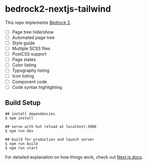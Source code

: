 # bedrock2-nextjs-tailwind

This repo implements [Bedrock 2](https://gist.github.com/Wolfr/38a6495eba18a2327d0d012dcc9a974b).

- [ ] Page tree hide/show
- [ ] Automated page tree
- [ ] Style guide
- [ ] Multiple SCSS files
- [ ] PostCSS support
- [ ] Page states
- [ ] Color listing
- [ ] Typography listing
- [ ] Icon listing
- [ ] Component code
- [ ] Code syntax highlighting

## Build Setup

    ## install dependencies
    $ npm install

    ## serve with hot reload at localhost:3000
    $ npm run dev

    ## build for production and launch server
    $ npm run build
    $ npm run start

For detailed explanation on how things work, check out [Next.js docs](https://nextjs.org/).


